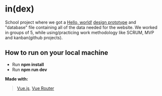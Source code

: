 # in(dex)
School project where we got a <a href="http://example.com/" target="_blank">Hello, world!</a> [design prototype](https://www.figma.com/file/sxH62WNwY8WkIxnJgTUOOp/in(dex)) and "database" file containing all of the data needed for the website. We worked in groups of 5, while using/practicing work methodology like SCRUM, MVP and kanban(github projects). 


## How to run on your local machine
- Run **npm install**
- Run **npm run dev**


**Made with:**
> 
> [Vue.js](https://vuejs.org/), [Vue Router](https://router.vuejs.org/)
>
